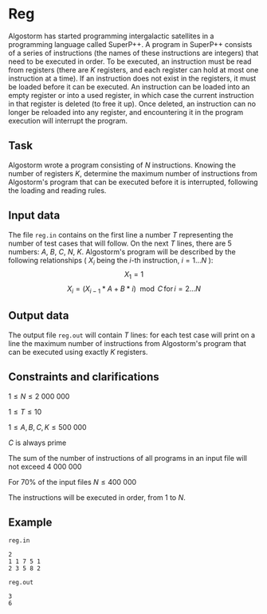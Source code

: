 # Reg

Algostorm has started programming intergalactic satellites in a programming language called SuperP++. A program in SuperP++ consists of a series of instructions (the names of these instructions are integers) that need to be executed in order. To be executed, an instruction must be read from registers (there are $K$ registers, and each register can hold at most one instruction at a time). If an instruction does not exist in the registers, it must be loaded before it can be executed. An instruction can be loaded into an empty register or into a used register, in which case the current instruction in that register is deleted (to free it up). Once deleted, an instruction can no longer be reloaded into any register, and encountering it in the program execution will interrupt the program. 

## Task

Algostorm wrote a program consisting of $N$ instructions. Knowing the number of registers $K$, determine the maximum number of instructions from Algostorm's program that can be executed before it is interrupted, following the loading and reading rules.

## Input data

The file `reg.in` contains on the first line a number $T$ representing the number of test cases that will follow. On the next $T$ lines, there are 5 numbers: $A$, $B$, $C$, $N$, $K$. Algostorm's program will be described by the following relationships ( $X_i$ being the $i$-th instruction, $i = 1 \dots N$ ):
$$X_1 = 1$$ 
$$X_i = (X_{i-1} * A + B * i) \mod C \, \text{for} \, i = 2 \dots N$$ 

## Output data

The output file `reg.out` will contain $T$ lines: for each test case will print on a line the maximum number of instructions from Algostorm's program that can be executed using exactly $K$ registers.

## Constraints and clarifications

$1 \leq N \leq 2\ 000\ 000$

$1 \leq T \leq 10$

$1 \leq A, B, C, K \leq 500\ 000$

$C$ is always prime

The sum of the number of instructions of all programs in an input file will not exceed $4\ 000\ 000$

For 70% of the input files $N \leq 400\ 000$

The instructions will be executed in order, from $1$ to $N$.

## Example

`reg.in`

```
2
1 1 7 5 1
2 3 5 8 2
```

`reg.out`

```
3
6
```